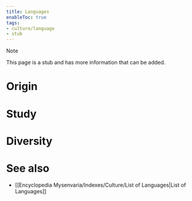 ```yaml
---
title: Languages
enableToc: true
tags:
- culture/language
- stub
---
```


> [!note]
> This page is a stub and has more information that can be added.


# Origin

# Study

# Diversity

# See also
- [[Encyclopedia Mysenvaria/Indexes/Culture/List of Languages|List of Languages]]